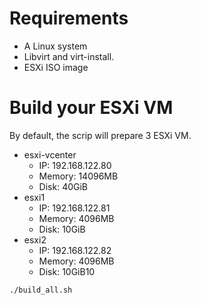 # Requirements

- A Linux system
- Libvirt and virt-install.
- ESXi ISO image

# Build your ESXi VM

By default, the scrip will prepare 3 ESXi VM.

- esxi-vcenter
    - IP: 192.168.122.80
    - Memory: 14096MB
    - Disk: 40GiB
- esxi1
    - IP: 192.168.122.81
    - Memory: 4096MB
    - Disk: 10GiB
- esxi2
    - IP: 192.168.122.82
    - Memory: 4096MB
    - Disk: 10GiB10

```shell
./build_all.sh
```
